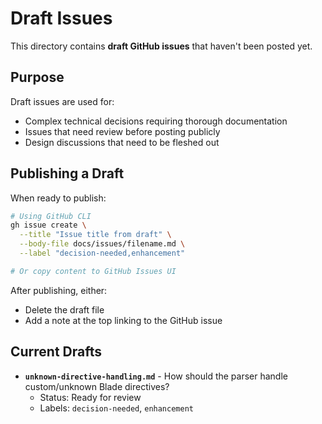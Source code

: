 # Draft Issues

This directory contains **draft GitHub issues** that haven't been posted yet.

## Purpose

Draft issues are used for:
- Complex technical decisions requiring thorough documentation
- Issues that need review before posting publicly
- Design discussions that need to be fleshed out

## Publishing a Draft

When ready to publish:

```bash
# Using GitHub CLI
gh issue create \
  --title "Issue title from draft" \
  --body-file docs/issues/filename.md \
  --label "decision-needed,enhancement"

# Or copy content to GitHub Issues UI
```

After publishing, either:
- Delete the draft file
- Add a note at the top linking to the GitHub issue

## Current Drafts

- **`unknown-directive-handling.md`** - How should the parser handle custom/unknown Blade directives?
  - Status: Ready for review
  - Labels: `decision-needed`, `enhancement`
